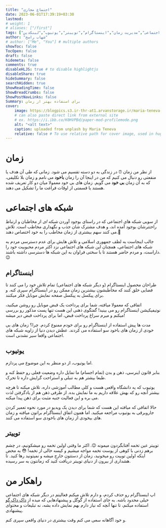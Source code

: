 ```yaml
---
title: "اجتماع مجازی"
date: 2023-06-01T17:39:19+03:30
lastmod: 
# weight: 1
# aliases: ["/first"]
tags: ["شبکه های اجتماعی","مدیریت زمان","اینستاگرام","توییتر","یوتیوب","لینکدین"]
author: "شهاب راسخ"
# author: ["Me", "You"] # multiple authors
showToc: false
TocOpen: false
draft: false
hidemeta: false
comments: true
disableHLJS: true # to disable highlightjs
disableShare: true
hideSummary: false
searchHidden: true
ShowReadingTime: false
ShowBreadCrumbs: false
ShowPostNavLinks: false
Summary: برای استفاده بهتر از زمان
cover:
    image: https://blogpics.s3.ir-thr-at1.arvanstorage.ir/maria-teneva-ag-iDbS3Oog-unsplash.jpg
    # can also paste direct link from external site
    # ex. https://i.ibb.co/K0HVPBd/paper-mod-profilemode.png
    alt: "<alt text>"
    caption: uploaded from unplash by Maria Teneva
    relative: false # To use relative path for cover image, used in hugo Page-bundles
---
```


# زمان
از نظر من زمان ⏰ در زندگی به دو دسته تقسیم می شود. زمانی که طی آن هدف یا منفعتی رو دنبال می کنیم که من در اینجا آن را زمان **باخود** می نامم و زمان بلا تکلیفی، که به آن زمان **بی خود** می گویم. زمان های بی خود معمولا میان دو کار تعریف شده هستند یا قسمتی از اوقات فراغت ما را تشکیل می دهند.

# شبکه های اجتماعی
از سویی شبکه های اجتماعی که در راستای بوجود آوردن *شبکه ای* از مخاطبان و ارتباط راحتترشان بوجود آمده اند، و هدف مشترک شان جذب و نگهداری مخاطب است. تلاش می کنند سهم بیشتری از زمان مخاطب را به خود اختصاص دهند.🤔

جالب اینجاست به لطف جمهوری اسلامی و تلاش هایش برای عدم دسترسی مردم به شبکه های اجتماعی، همچنان این شبکه های اجتماعی نزد اکثر مردم محبوبیت خود را داراست، و مردم حاضر هستند تا با سختی فراوان به این شبکه ها دسترسی داشته باشند.😉


## اینستاگرام
طراحان محصول اینستاگرام (و دیگر شبکه های اجتماعی) تمام تلاش خود را می کنند تا فضایی خلق کنند که مخاطبشون بیشترین زمان ممکن رو در اینستاگرام سپری کنه. و برای پیکسل به پیکسل صفحه نمایش موبایل فکر میکنند.

اتفاقی که معمولا میافته، شما برای پرداخت یک قبض موبایل رو روشن میکنید، نوتیفیکیشن اینستاگرام رو می بینید! گفتگوی ذهنی این هست تنها پست مذکور رو بررسی میکنم و میرم سراغ پرداخت قبض، اما برای پرداخت قبض دیر میشه!

مدت ها پیش استفاده از اینستاگرام رو برای خودم ممنوع کردم. چرا؟ زمان های بی خودی از زمان های باخود سو استفاده می کردند. عطش دیدن دنیا از زاویه شبکه های اجتماعی واقعا سیر نشدنی است.


## یوتیوب
اما یوتیوب، از دو منظر به این موضوع می پردازم.

بنابر قانون اینرسی، ذهن و بدن (تمام اجسام) ما تمایل داره وضعیت فعلی رو حفظ کنه و طبعا بیشتر هم به تنبلی و استراحت گرایش داره تا تحرک.


یوتیوب که یه دانشگاه واقعی هست و کلی مطالب آموزشی داره،‌ تلاش میکنه تا هرچه بیشتر آنچه رو که بهش علاقه داریم به ما نمایش بده. از طرفی ذهن هم از یادگرفتن لذت می بره و این فعالیت جنبه مثبت برای ذهن پیدا میکنه.

حالا اتفاقی که میافته این هست که شما برای دیدن یک ویدیو در مورد نحوه تعمیر کردن جاروبرقی به یوتیوب مراجعه میکنید. اما همون اتفاق اینستاگرام براتون میافته و زمان های بیخودی از زمان های باخودی سو استفاده می کنند.

## توییتر
توییتر عین تخمه آفتابگردون میمونه 😉. اکثر ما وقتی اولین تخمه رو میشکونیم، در چشم برهم زدنی با کوهی از پوست تخمه مواجه میشیم و کیسه خالی از تخمه! 😳
به محض اینکه اولین توییت رو میخونید، زمان از دستتون خارج میشه و نمیتونید رها کنید. تا هشداری از بیرون از دنیای توییتر دریافت کنید که زمانتون به سر رسیده.

# راهکار من
اپ اینستاگرام رو حذف کردم، و دارم تلاش میکنم فعالیتم در دیگر شبکه های اجتماعی خیلی محدود باشه. به جای استفاده از گوگل و پیشنهادهایی که میده از [داک داک گو](https://duckduckgo.com/) استفاده میکنم، تا تنها آنچه که نیاز دارم بهم نمایش داده بشه، نه تبلیغات و محتوای پیشنهادی.

و خود آگاهانه سعی می کنم وقت بیشتری در دنیای واقعی سپری کنم.


